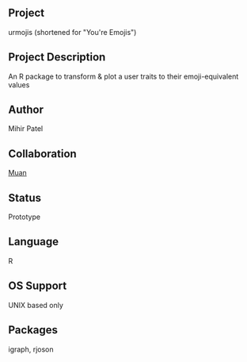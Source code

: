 Project
-------
urmojis (shortened for "You're Emojis")

Project Description
--------------------
An R package to transform & plot a user traits to their emoji-equivalent values

Author
-------
Mihir Patel

Collaboration
--------------
[Muan](https://github.com/muan/emojilib)

Status
------
Prototype

Language
---------
R

OS Support
----------
UNIX based only

Packages
----------
igraph, rjoson
